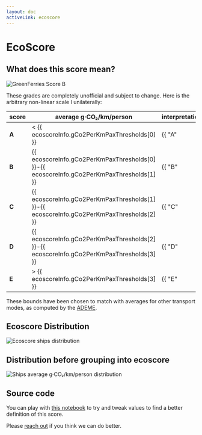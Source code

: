 ```yaml
---
layout: doc
activeLink: ecoscore
---
```


# EcoScore

## What does this score mean?

![GreenFerries Score B](/img/score_b_150.png)

These grades are completely unofficial and subject to change. Here is
the arbitrary non-linear scale I unilaterally:

score | average g·CO₂/km/person | interpretation
-- | -- | --
**A** | < {{ ecoscoreInfo.gCo2PerKmPaxThresholds[0] }} | {{ "A" | ecoscoreLetterToHint }}
**B** | {{ ecoscoreInfo.gCo2PerKmPaxThresholds[0] }}-{{ ecoscoreInfo.gCo2PerKmPaxThresholds[1] }} | {{ "B" | ecoscoreLetterToHint }}
**C** | {{ ecoscoreInfo.gCo2PerKmPaxThresholds[1] }}-{{ ecoscoreInfo.gCo2PerKmPaxThresholds[2] }} | {{ "C" | ecoscoreLetterToHint }}
**D** | {{ ecoscoreInfo.gCo2PerKmPaxThresholds[2] }}-{{ ecoscoreInfo.gCo2PerKmPaxThresholds[3] }} | {{ "D" | ecoscoreLetterToHint }}
**E** | > {{ ecoscoreInfo.gCo2PerKmPaxThresholds[3] }} | {{ "E" | ecoscoreLetterToHint }}

These bounds have been chosen to match with averages for other transport modes,
as computed by the [ADEME](https://www.ademe.fr/expertises/mobilite-transports/chiffres-cles-observations/chiffres-cles).

## Ecoscore Distribution

![Ecoscore ships distribution](/img/doc_ships_ecoscore_distribution.svg)

## Distribution before grouping into ecoscore

![Ships average g·CO₂/km/person distribution](/img/doc_ships_emissions_distribution.svg)

## Source code

You can play with [this notebook](https://github.com/greenferries/greenferries/blob/master/data/notebooks/ecoscore_exploration.ipynb) to try and tweak values to find a better definition of this score.

Please [reach out](mailto:contact@greenferries.org) if you think we can do
better.
